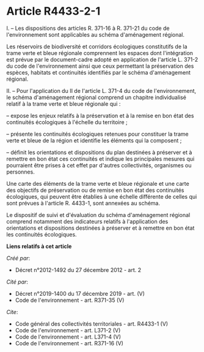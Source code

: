# Article R4433-2-1

I. – Les dispositions des articles R. 371-16 à R. 371-21 du code de l'environnement sont applicables au schéma d'aménagement
régional.

Les réservoirs de biodiversité et corridors écologiques constitutifs de la trame verte et bleue régionale comprennent les
espaces dont l'intégration est prévue par le document-cadre adopté en application de l'article L. 371-2 du code de
l'environnement ainsi que ceux permettant la préservation des espèces, habitats et continuités identifiés par le schéma
d'aménagement régional.

II. – Pour l'application du II de l'article L. 371-4 du code de l'environnement, le schéma d'aménagement régional comprend un
chapitre individualisé relatif à la trame verte et bleue régionale qui :

– expose les enjeux relatifs à la préservation et à la remise en bon état des continuités écologiques à l'échelle du
territoire ;

– présente les continuités écologiques retenues pour constituer la trame verte et bleue de la région et identifie les
éléments qui la composent ;

– définit les orientations et dispositions du plan destinées à préserver et à remettre en bon état ces continuités et indique
les principales mesures qui pourraient être prises à cet effet par d'autres collectivités, organismes ou personnes.

Une carte des éléments de la trame verte et bleue régionale et une carte des objectifs de préservation ou de remise en bon
état des continuités écologiques, qui peuvent être établies à une échelle différente de celles qui sont prévues à l'article
R. 4433-1, sont annexées au schéma.

Le dispositif de suivi et d'évaluation du schéma d'aménagement régional comprend notamment des indicateurs relatifs à
l'application des orientations et dispositions destinées à préserver et à remettre en bon état les continuités écologiques.

**Liens relatifs à cet article**

_Créé par_:

  - Décret n°2012-1492 du 27 décembre 2012 - art. 2

_Cité par_:

  - Décret n°2019-1400 du 17 décembre 2019 - art. (V)
  - Code de l'environnement - art. R371-35 (V)

_Cite_:

  - Code général des collectivités territoriales - art. R4433-1 (V)
  - Code de l'environnement - art. L371-2 (V)
  - Code de l'environnement - art. L371-4 (V)
  - Code de l'environnement - art. R371-16 (V)

